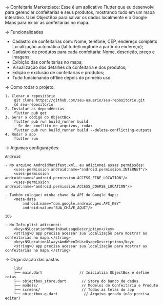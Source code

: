 -> Confeitaria Marketplace:
    Esse é um aplicativo Flutter que eu desenvolvi para gerenciar confeitarias e seus produtos, mostrando tudo em um mapa interativo.
    Usei ObjectBox para salvar os dados localmente e o Google Maps para exibir as confeitarias no mapa.

-> Funcionalidades
   - Cadastro de confeitarias com:
        Nome, telefone, CEP, endereço completo
        Localização automática (latitude/longitude a partir do endereço);
   - Cadastro de produtos para cada confeitaria:
        Nome, descrição, preço e imagens;
   - Exibição das confeitarias no mapa;
   - Visualização dos detalhes da confeitaria e dos produtos;
   - Edição e exclusão de confeitarias e produtos;
   - Tudo funcionando offline depois do primeiro uso.

-> Como rodar o projeto:

    1. Clonar o repositório
        git clone https://github.com/seu-usuario/seu-repositorio.git
        cd seu-repositorio
    2. Instalar as dependências
        flutter pub get
    3. Gerar o código do ObjectBox
        flutter pub run build_runner build
        - Se der conflito de arquivos, roda:
        flutter pub run build_runner build --delete-conflicting-outputs
    4. Rodar o app
        flutter run

->  Algumas configurações:

    Android

    - No arquivo AndroidManifest.xml, eu adicionei essas permissões:
        <uses-permission android:name="android.permission.INTERNET"/>
        <uses-permission android:name="android.permission.ACCESS_FINE_LOCATION"/>
        <uses-permission android:name="android.permission.ACCESS_COARSE_LOCATION"/>

    - Também coloquei minha chave da API do Google Maps:
        <meta-data
            android:name="com.google.android.geo.API_KEY"
            android:value="SUA_CHAVE_AQUI"/>

    iOS

    - No Info.plist adicionei:
        <key>NSLocationWhenInUseUsageDescription</key>
        <string>O app precisa acessar sua localização para mostrar as confeitarias no mapa.</string>
        <key>NSLocationAlwaysAndWhenInUseUsageDescription</key>
        <string>O app precisa acessar sua localização para mostrar as confeitarias no mapa.</string>

-> Organização das pastas

        lib/
        ├── main.dart                 // Inicializa ObjectBox e define rotas
        ├── objectbox_store.dart       // Store do banco de dados
        ├── models/                    // Modelos de Confeitaria e Produto
        ├── screens/                   // Todas as telas do app
        └── objectbox.g.dart            // Arquivo gerado (não precisa editar)
